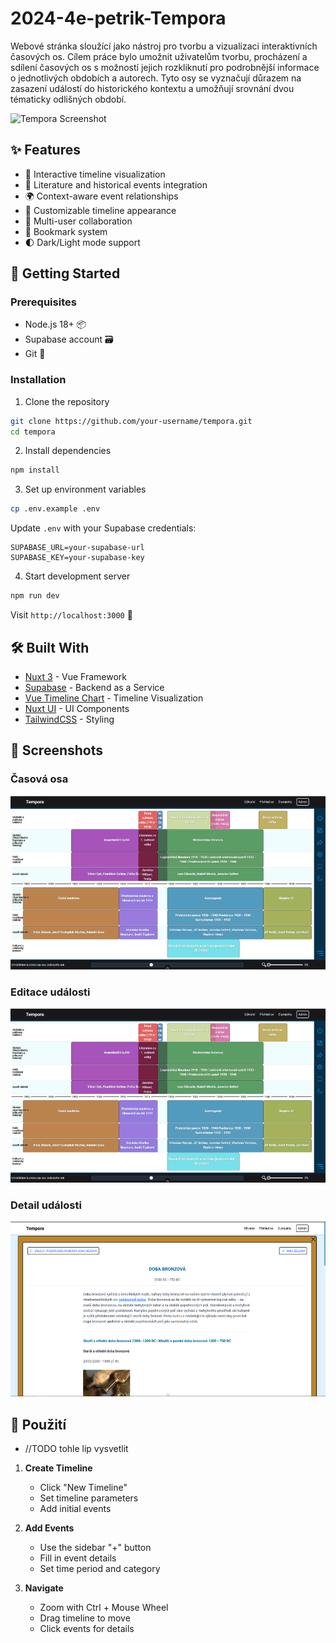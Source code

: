 # 2024-4e-petrik-Tempora


Webové stránka sloužící jako nástroj pro tvorbu a vizualizaci interaktivních časových os. Cílem práce bylo umožnit uživatelům tvorbu, procházení a sdílení časových os s možností jejich rozkliknutí pro podrobnější informace o jednotlivých obdobích a autorech. Tyto osy se vyznačují důrazem na zasazení událostí do historického kontextu a umožňují srovnání dvou tématicky odlišných období.


![Tempora Screenshot](assets/images/TemporaLogo.png)

## ✨ Features

- 📅 Interactive timeline visualization
- 📖 Literature and historical events integration
- 🌍 Context-aware event relationships
- 🎨 Customizable timeline appearance
- 👥 Multi-user collaboration
- 🔖 Bookmark system
- 🌓 Dark/Light mode support

## 🚀 Getting Started

### Prerequisites

- Node.js 18+ 📦
- Supabase account 🗃️
- Git 🔄

### Installation

1. Clone the repository
```bash
git clone https://github.com/your-username/tempora.git
cd tempora
```

2. Install dependencies
```bash
npm install
```

3. Set up environment variables
```bash
cp .env.example .env
```

Update `.env` with your Supabase credentials:
```env
SUPABASE_URL=your-supabase-url
SUPABASE_KEY=your-supabase-key
```

4. Start development server
```bash
npm run dev
```

Visit `http://localhost:3000` 🎉

## 🛠️ Built With

- [Nuxt 3](https://nuxt.com/) - Vue Framework
- [Supabase](https://supabase.com/) - Backend as a Service
- [Vue Timeline Chart](https://github.com/grocky/vue-timeline-chart) - Timeline Visualization
- [Nuxt UI](https://ui.nuxt.com/) - UI Components
- [TailwindCSS](https://tailwindcss.com/) - Styling

## 📸 Screenshots

### Časová osa
![Timeline View](assets/images/lit.png)

### Editace události
![Timeline View](assets/images/lit.png)

### Detail události
![Event Details](assets/images/showItem.png)

## 📝 Použití

- //TODO tohle lip vysvetlit

1. **Create Timeline**
   - Click "New Timeline"
   - Set timeline parameters
   - Add initial events

2. **Add Events**
   - Use the sidebar "+" button
   - Fill in event details
   - Set time period and category

3. **Navigate**
   - Zoom with Ctrl + Mouse Wheel
   - Drag timeline to move
   - Click events for details
  
   
<!---
## 🤝 Contributing

1. Fork the Project
2. Create your Feature Branch (`git checkout -b feature/AmazingFeature`)
3. Commit your Changes (`git commit -m 'Add some AmazingFeature'`)
4. Push to the Branch (`git push origin feature/AmazingFeature`)
5. Open a Pull Request
-->
